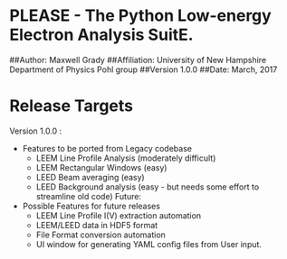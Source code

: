 # PLEASE - The Python Low-energy Electron Analysis SuitE.

##Author: Maxwell Grady
##Affiliation: University of New Hampshire Department of Physics Pohl group
##Version 1.0.0
##Date: March, 2017

# Release Targets
Version 1.0.0 :
* Features to be ported from Legacy codebase
    * LEEM Line Profile Analysis (moderately difficult)
    * LEEM Rectangular Windows (easy)
    * LEED Beam averaging (easy)
    * LEED Background analysis (easy - but needs some effort to streamline old code)
Future:
* Possible Features for future releases
    * LEEM Line Profile I(V) extraction automation
    * LEEM/LEED data in HDF5 format
    * File Format conversion automation
    * UI window for generating YAML config files from User input.
